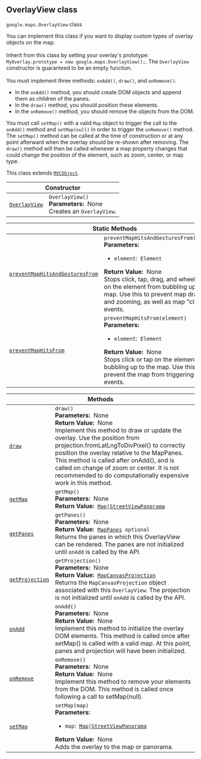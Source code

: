 
<devsite-heading><h2 id="OverlayView" is-upgraded="">OverlayView class</h2></devsite-heading>
<p>
<code translate="no" dir="ltr"><span itemprop="path">google.maps</span>.<span itemprop="name">OverlayView</span></code>
class
</p>
<p>You can implement this class if you want to display custom types of overlay objects on the map. <br><br>Inherit from this class by setting your overlay's prototype: <code translate="no" dir="ltr">MyOverlay.prototype = new google.maps.OverlayView();</code>. The <code translate="no" dir="ltr">OverlayView</code> constructor is guaranteed to be an empty function. <br><br>You must implement three methods: <code translate="no" dir="ltr">onAdd()</code>, <code translate="no" dir="ltr">draw()</code>, and <code translate="no" dir="ltr">onRemove()</code>. </p><ul> <li>In the <code translate="no" dir="ltr">onAdd()</code> method, you should create DOM objects and append them as children of the panes.</li> <li>In the <code translate="no" dir="ltr">draw()</code> method, you should position these elements.</li> <li>In the <code translate="no" dir="ltr">onRemove()</code> method, you should remove the objects from the DOM.</li> </ul> You must call <code translate="no" dir="ltr">setMap()</code> with a valid <code translate="no" dir="ltr">Map</code> object to trigger the call to the <code translate="no" dir="ltr">onAdd()</code> method and <code translate="no" dir="ltr">setMap(null)</code> in order to trigger the <code translate="no" dir="ltr">onRemove()</code> method. The <code translate="no" dir="ltr">setMap()</code> method can be called at the time of construction or at any point afterward when the overlay should be re-shown after removing. The <code translate="no" dir="ltr">draw()</code> method will then be called whenever a map property changes that could change the position of the element, such as zoom, center, or map type.<p></p>
<p>This class extends
<code translate="no" dir="ltr"><a href="MVCObject.md">MVCObject</a></code>.
</p>
<div class="devsite-table-wrapper"><table class="constructors responsive" summary="class OverlayView - Constructor">
<thead>
<tr><th colspan="2" id="OverlayView.constructor">Constructor</th>
</tr></thead>
<tbody>
<tr>
<td><code translate="no" dir="ltr"><a class="secret-link" href="#OverlayView.constructor"><span>OverlayView</span></a></code></td>
<td><div><code translate="no" dir="ltr">OverlayView()</code></div>
<div class="desc"><strong>Parameters:</strong>&nbsp; None</div>
<div class="desc">Creates an <code translate="no" dir="ltr">OverlayView</code>.</div></td>
</tr>
</tbody>
</table></div>
<div class="devsite-table-wrapper"><table class="methods responsive" summary="class OverlayView - Static Methods">
<thead>
<tr><th colspan="2">Static Methods</th>
</tr></thead>
<tbody>
<tr id="OverlayView.preventMapHitsAndGesturesFrom">
<td itemprop="property"><code translate="no" dir="ltr"><a class="secret-link" href="#OverlayView.preventMapHitsAndGesturesFrom"><span>preventMapHitsAndGesturesFrom</span></a></code></td>
<td><div><code translate="no" dir="ltr">preventMapHitsAndGesturesFrom(element)</code></div>
<div class="desc"><strong>Parameters:</strong>&nbsp; <ul>
<li><code translate="no" dir="ltr">element</code>:&nbsp; <code translate="no" dir="ltr">Element</code></li>
</ul></div>
<div class="desc"><strong>Return Value:</strong>&nbsp; None</div>
<div class="desc">Stops click, tap, drag, and wheel events on the element from bubbling up to the map. Use this to prevent map dragging and zooming, as well as map "click" events.</div></td>
</tr>
<tr id="OverlayView.preventMapHitsFrom">
<td itemprop="property"><code translate="no" dir="ltr"><a class="secret-link" href="#OverlayView.preventMapHitsFrom"><span>preventMapHitsFrom</span></a></code></td>
<td><div><code translate="no" dir="ltr">preventMapHitsFrom(element)</code></div>
<div class="desc"><strong>Parameters:</strong>&nbsp; <ul>
<li><code translate="no" dir="ltr">element</code>:&nbsp; <code translate="no" dir="ltr">Element</code></li>
</ul></div>
<div class="desc"><strong>Return Value:</strong>&nbsp; None</div>
<div class="desc">Stops click or tap on the element from bubbling up to the map. Use this to prevent the map from triggering "click" events.</div></td>
</tr>
</tbody>
</table></div>
<div class="devsite-table-wrapper"><table class="methods responsive" summary="class OverlayView - Methods">
<thead>
<tr><th colspan="2">Methods</th>
</tr></thead>
<tbody>
<tr id="OverlayView.draw">
<td itemprop="property"><code translate="no" dir="ltr"><a class="secret-link" href="#OverlayView.draw"><span>draw</span></a></code></td>
<td><div><code translate="no" dir="ltr">draw()</code></div>
<div class="desc"><strong>Parameters:</strong>&nbsp; None</div>
<div class="desc"><strong>Return Value:</strong>&nbsp; None</div>
<div class="desc">Implement this method to draw or update the overlay. Use the position from projection.fromLatLngToDivPixel() to correctly position the overlay relative to the MapPanes. This method is called after onAdd(), and is called on change of zoom or center. It is not recommended to do computationally expensive work in this method.</div></td>
</tr>
<tr id="OverlayView.getMap">
<td itemprop="property"><code translate="no" dir="ltr"><a class="secret-link" href="#OverlayView.getMap"><span>getMap</span></a></code></td>
<td><div><code translate="no" dir="ltr">getMap()</code></div>
<div class="desc"><strong>Parameters:</strong>&nbsp; None</div>
<div class="desc"><strong>Return Value:</strong>&nbsp; <code translate="no" dir="ltr"><a href="Map.md">Map</a>|<a href="StreetViewPanorama.md">StreetViewPanorama</a></code></div>
<div class="desc"></div></td>
</tr>
<tr id="OverlayView.getPanes">
<td itemprop="property"><code translate="no" dir="ltr"><a class="secret-link" href="#OverlayView.getPanes"><span>getPanes</span></a></code></td>
<td><div><code translate="no" dir="ltr">getPanes()</code></div>
<div class="desc"><strong>Parameters:</strong>&nbsp; None</div>
<div class="desc"><strong>Return Value:</strong>&nbsp; <code translate="no" dir="ltr"><a href="MapPanes.md">MapPanes</a> <span class="optional-type-annotation">optional</span></code></div>
<div class="desc">Returns the panes in which this OverlayView can be rendered. The panes are not initialized until <code translate="no" dir="ltr">onAdd</code> is called by the API.</div></td>
</tr>
<tr id="OverlayView.getProjection">
<td itemprop="property"><code translate="no" dir="ltr"><a class="secret-link" href="#OverlayView.getProjection"><span>getProjection</span></a></code></td>
<td><div><code translate="no" dir="ltr">getProjection()</code></div>
<div class="desc"><strong>Parameters:</strong>&nbsp; None</div>
<div class="desc"><strong>Return Value:</strong>&nbsp; <code translate="no" dir="ltr"><a href="MapCanvasProjection.md">MapCanvasProjection</a></code></div>
<div class="desc">Returns the <code translate="no" dir="ltr">MapCanvasProjection</code> object associated with this <code translate="no" dir="ltr">OverlayView</code>. The projection is not initialized until <code translate="no" dir="ltr">onAdd</code> is called by the API.</div></td>
</tr>
<tr id="OverlayView.onAdd">
<td itemprop="property"><code translate="no" dir="ltr"><a class="secret-link" href="#OverlayView.onAdd"><span>onAdd</span></a></code></td>
<td><div><code translate="no" dir="ltr">onAdd()</code></div>
<div class="desc"><strong>Parameters:</strong>&nbsp; None</div>
<div class="desc"><strong>Return Value:</strong>&nbsp; None</div>
<div class="desc">Implement this method to initialize the overlay DOM elements. This method is called once after setMap() is called with a valid map. At this point, panes and projection will have been initialized.</div></td>
</tr>
<tr id="OverlayView.onRemove">
<td itemprop="property"><code translate="no" dir="ltr"><a class="secret-link" href="#OverlayView.onRemove"><span>onRemove</span></a></code></td>
<td><div><code translate="no" dir="ltr">onRemove()</code></div>
<div class="desc"><strong>Parameters:</strong>&nbsp; None</div>
<div class="desc"><strong>Return Value:</strong>&nbsp; None</div>
<div class="desc">Implement this method to remove your elements from the DOM. This method is called once following a call to setMap(null).</div></td>
</tr>
<tr id="OverlayView.setMap">
<td itemprop="property"><code translate="no" dir="ltr"><a class="secret-link" href="#OverlayView.setMap"><span>setMap</span></a></code></td>
<td><div><code translate="no" dir="ltr">setMap(map)</code></div>
<div class="desc"><strong>Parameters:</strong>&nbsp; <ul>
<li><code translate="no" dir="ltr">map</code>:&nbsp; <code translate="no" dir="ltr"><a href="Map.md">Map</a>|<a href="StreetViewPanorama.md">StreetViewPanorama</a></code></li>
</ul></div>
<div class="desc"><strong>Return Value:</strong>&nbsp; None</div>
<div class="desc">Adds the overlay to the map or panorama.</div></td>
</tr>
</tbody>
</table></div>
